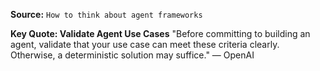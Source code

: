 **Source:** `How to think about agent frameworks`

**Key Quote: Validate Agent Use Cases**
"Before committing to building an agent, validate that your use case can meet these criteria clearly. Otherwise, a deterministic solution may suffice." — OpenAI
